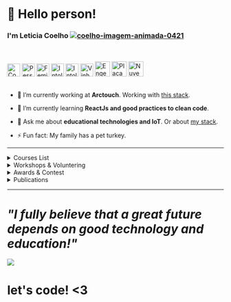 # 👋 Hello person!
### I'm Leticia Coelho <a href="https://www.imagensanimadas.com/cat-coelhos-327.htm">  <img src="https://www.imagensanimadas.com/data/media/327/coelho-imagem-animada-0421.gif" border="0" alt="coelho-imagem-animada-0421" /></a>
<br><br>
<img src="https://image.flaticon.com/icons/png/512/2071/2071756.png" border="0" alt="Computador" height="30" />   <img src="https://cdn.icon-icons.com/icons2/1539/PNG/512/3289564-crippled-person-disabled-person-handicapped-person-hospital-wounded-person_107106.png" border="0" alt="Pessoa com deficiência" height="30" />
<img src="https://cdn-icons-png.flaticon.com/512/1458/1458349.png" border="0" alt="Feminista" height="30" />
<img src="https://img.icons8.com/ios/452/no-gluten.png" border="0" alt="Intolerânte ao Gluten" height="30" />
<img src="https://img.icons8.com/ios/72/non-lactose-food.png" border="0" alt="Intolerânte a lactose" height="30" />
<img src="https://cdn-icons-png.flaticon.com/512/65/65667.png" border="0" alt="Vinho" height="30" />
<img src="https://cdn-icons-png.flaticon.com/512/53/53657.png" border="0" alt="Engenheira" height="35" />
<img src="https://img1.gratispng.com/20180615/qis/kisspng-electronic-engineering-electronics-printed-circuit-pcb-5b23ab69c7dde6.1693969615290642978187.jpg" border="0" alt="Placa de sistemas embarcados" height="35" />
<img src="https://encrypted-tbn0.gstatic.com/images?q=tbn%3AANd9GcSw8u0aPbGeOtNHMC17aBLETfZmkx3fejOfWA&usqp=CAU" border="0" alt="Nuvem de conectividade" height="35" />
<br><br>



- 🔭 I’m currently working at **Arctouch**. 
Working with <a href="https://stackshare.io/leticiacoelho/arctouch">this stack</a>.
    
- 🌱 I’m currently learning **ReactJs and good practices to clean code**.
- 💬 Ask me about **educational technologies and IoT**. Or about <a href="https://stackshare.io/leticiacoelho/my-stack">my stack</a>.
- ⚡ Fun fact: My family has a pet turkey.

---- 
<!--START_SECTION:table-->
<details>
<summary>Courses List</summary>


| Course | Place | Hours |
| :---: | :---: | :---: |
| Forum internacional de Software Livre - Internet of Things | Porto Alegre-RS | 60 Hr |
| SBESC - School of Embedded Systems - SBC | João Pessoa-PB | 60 Hr |
| Empretec - Sebrae | Florianópolis-SC | 63 Hr |
| The developers conference - Machine Learning / IOT - GlobalCode | Florianópolis-SC | 33 Hr |
| Introduction to space technologies - INPE | São José dos Campos-SP | 126 Hr |
| Application of Machine Learning Techniques Using R - IFSC | São José-SC | 3 Hr |
| Matlab - IFSC | São José-SC | 66 Hr |
| Hackathon NASA SpaceApps | Florianópolis-SC | 22Hr |
| React Professional| Udemy | 21 Hr |

</details>
<details>
<summary>Workshops & Voluntering</summary>


| Role | Topic | Place | Year |
| :---: | :---: | :---: | :---: |
| Teacher | Workshop Arduino - basic | São José-SC | 2015 ~ 2016 |
| Speaker | Workshop Business model canvas - basic | São José-SC | 2016 |
| Teacher | Django Girls | Florianópolis-SC | 2016 |
| Speaker | Brainstorming - basic| São José-SC | 2017 |
| Organizing committee | The developers Conference | Florianópolis-SC | 2017 |
| Teacher | Tia Portal V15 Siemens - For SENAI teachers | Vitória da Conquista-BA | 2018 |
| Mentor Tech & Business | Hackathon Agroup |  Cuiabá, MT | 2019 |
| Mentor Tech & Business | Startup Weekend Woman | Florianópolis-SC | 2019 |
| Speaker | ENTIDV | Florianópolis-SC | 2019 |
| Technical Mentor | Conecta Startup Brazil | Online | 2020 |

</details>

<details>
<summary>Awards & Contest</summary>


| Topic | Grand |
| :---: | :---: |
| Second place at the IFSC Innovative Ideas Contest | 7.000,00 BRL grand |
| Final step at the Sinapses of Innovation Contest | Innovation & Entrepreuner training |
| Final step at Intel Embedded Systems Competition | Embedded Systems training |

</details>

<details>
<summary>Publications</summary>


| Topic | Type | Symposium | Place |
| :---: | :---: | :---: | :---: |
| TKmed - Medication aid system | Extended abstract | VI Brazilian Symposium on Computing Systems Engineering | João Pessoa-PB |
| TKmed - Sistema de auxílio à medicação | Abstract | Mostra Científico Cultural | São José-SC|
| Differentiating simulations and real (remote) experiments. | Full paper | 5th International Conference on Technological Ecosystems for Enhancing Multiculturality | Cádiz, Espanha|
| Estudo Comparativo entre Laboratórios Remotos e Simuladores.| Chapter | TICAI 2017 - TICs para el Aprendizaje de la Ingeniería. | ISBN 978-84-8158-774-6 ©IEEE|
| Simulação da operação e comunicação de uma carga útil baseada na Sonda de Langmuir com o OBC do NanosatC-Br2.| Full paper | 9° Workshop on Space Engineering and Technology. | São José dos Campos-SP |

</details>

--------

 # <i> "I fully believe that a great future depends on good technology and education!"</i> 
 
 <p align="left">
  <img src=https://64.media.tumblr.com/tumblr_lz2rp0DJiS1qcla63o1_400.gifv> 
</p>

# let's code! <3
